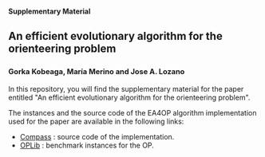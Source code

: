 <h4>Supplementary Material</h4>
<h2>An efficient evolutionary algorithm for the orienteering problem <br></br><sub><sub>Gorka Kobeaga, María Merino and Jose A. Lozano</sub></sub></h2>

In this repository, you will find the supplementary material for the paper entitled "An efficient evolutionary algorithm for the orienteering problem".

The instances and the source code of the EA4OP algorithm implementation used for the paper are available in the following links:

  - [Compass](https://github.com/bcamath-ds/compass) : source code of the implementation.
  - [OPLib](https://www.github.com/bcamath-ds/OPLib) : benchmark instances for the OP.
